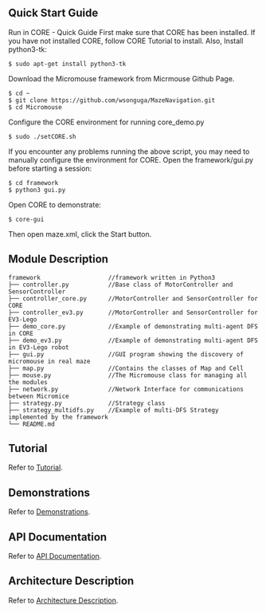 ## Quick Start Guide
Run in CORE   - Quick Guide
First make sure that CORE has been installed. If you have not installed CORE, follow CORE Tutorial to install.
Also, Install python3-tk:

    $ sudo apt-get install python3-tk
Download the Micromouse framework from Micrmouse Github Page. 

    $ cd ~
    $ git clone https://github.com/wsonguga/MazeNavigation.git
    $ cd Micromouse
 
Configure the CORE environment for running core_demo.py

    $ sudo ./setCORE.sh
 
If you encounter any problems running the above script, you may need to manually configure the environment for CORE.
Open the framework/gui.py before starting a session:

    $ cd framework
    $ python3 gui.py
 
Open CORE to demonstrate:

    $ core-gui
 
Then open maze.xml, click the Start button.


## Module Description
    framework                   //framework written in Python3
    ├── controller.py           //Base class of MotorController and SensorController
    ├── controller_core.py      //MotorController and SensorController for CORE
    ├── controller_ev3.py       //MotorController and SensorController for EV3-Lego
    ├── demo_core.py            //Example of demonstrating multi-agent DFS in CORE
    ├── demo_ev3.py             //Example of demonstrating multi-agent DFS in EV3-Lego robot
    ├── gui.py                  //GUI program showing the discovery of micromouse in real maze
    ├── map.py                  //Contains the classes of Map and Cell
    ├── mouse.py                //The Micromouse class for managing all the modules
    ├── network.py              //Network Interface for communications between Micromice
    ├── strategy.py             //Strategy class
    ├── strategy_multidfs.py    //Example of multi-DFS Strategy implemented by the framework
    └── README.md

## Tutorial
Refer to [Tutorial](https://eniacluo.github.io/Micromouse/guide/tutorial.html).

## Demonstrations
Refer to [Demonstrations](https://eniacluo.github.io/Micromouse/guide/tutorial.html#demonstrations).

## API Documentation
Refer to [API Documentation](https://eniacluo.github.io/Micromouse/modules/docs.html).

## Architecture Description
Refer to [Architecture Description](https://docs.google.com/document/d/1im-nFw-iO0sKvpq5XH-agR5obBuFwbSLMbefUWsbebQ/edit#).
